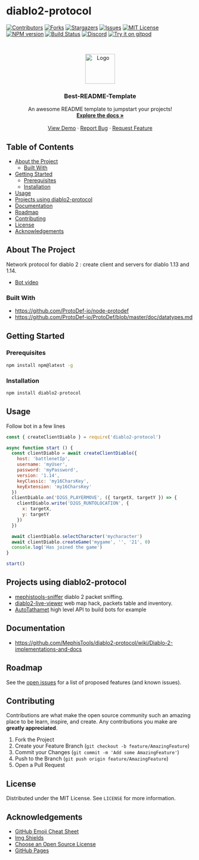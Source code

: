 
# diablo2-protocol

<!-- PROJECT SHIELDS -->

[![Contributors][contributors-shield]][contributors-url]
[![Forks][forks-shield]][forks-url]
[![Stargazers][stars-shield]][stars-url]
[![Issues][issues-shield]][issues-url]
[![MIT License][license-shield]][license-url]
[![NPM version](npm-shield)](npm-url)
[![Build Status](build-shield)](build-url)
[![Discord](discord-shield)](https://discord.gg/9RqtApv)
[![Try it on gitpod](gitpod-shield)](gitpod-url)




<!-- PROJECT LOGO -->
<br />
<p align="center">
  <a href="https://github.com/Mephistools/diablo2-protocol">
    <img src="images/logo.png" alt="Logo" width="80" height="80">
  </a>

  <h3 align="center">Best-README-Template</h3>

  <p align="center">
    An awesome README template to jumpstart your projects!
    <br />
    <a href="https://github.com/Mephistools/diablo2-protocol"><strong>Explore the docs »</strong></a>
    <br />
    <br />
    <a href="https://github.com/Mephistools/diablo2-protocol">View Demo</a>
    ·
    <a href="https://github.com/Mephistools/diablo2-protocol/issues">Report Bug</a>
    ·
    <a href="https://github.com/Mephistools/diablo2-protocol/issues">Request Feature</a>
  </p>
</p>

<!-- TABLE OF CONTENTS -->
## Table of Contents

* [About the Project](#about-the-project)
  * [Built With](#built-with)
* [Getting Started](#getting-started)
  * [Prerequisites](#prerequisites)
  * [Installation](#installation)
* [Usage](#usage)
* [Projects using diablo2-protocol](#projects-using-diablo2-protocol)
* [Documentation](#documentation)
* [Roadmap](#roadmap)
* [Contributing](#contributing)
* [License](#license)
* [Acknowledgements](#acknowledgements)

<!-- ABOUT THE PROJECT -->
## About The Project

Network protocol for diablo 2 : create client and servers for diablo 1.13 and 1.14.

* [Bot video](https://www.youtube.com/watch?v=KYPTijLiwMI&feature=youtu.be)

### Built With

* <https://github.com/ProtoDef-io/node-protodef>
* <https://github.com/ProtoDef-io/ProtoDef/blob/master/doc/datatypes.md>

<!-- GETTING STARTED -->
## Getting Started

### Prerequisites

```sh
npm install npm@latest -g
```

### Installation

```js
npm install diablo2-protocol
```

<!-- USAGE EXAMPLES -->
## Usage

Follow bot in a few lines

```js
const { createClientDiablo } = require('diablo2-protocol')

async function start () {
  const clientDiablo = await createClientDiablo({
    host: 'battlenetIp',
    username: 'myUser',
    password: 'myPassword',
    version: '1.14',
    keyClassic: 'my16CharsKey',
    keyExtension: 'my16CharsKey'
  })
  clientDiablo.on('D2GS_PLAYERMOVE', ({ targetX, targetY }) => {
    clientDiablo.write('D2GS_RUNTOLOCATION', {
      x: targetX,
      y: targetY
    })
  })

  await clientDiablo.selectCharacter('mycharacter')
  await clientDiablo.createGame('mygame', '', '21', 0)
  console.log('Has joined the game')
}

start()

```

## Projects using diablo2-protocol

* [mephistools-sniffer](https://github.com/MephisTools/mephistools-sniffer) diablo 2 packet sniffing.
* [diablo2-live-viewer](https://github.com/MephisTools/diablo2-live-viewer) web map hack, packets table and inventory.
* [AutoTathamet](https://github.com/MephisTools/AutoTathamet) high level API to build bots for example

## Documentation

* <https://github.com/MephisTools/diablo2-protocol/wiki/Diablo-2-implementations-and-docs>

<!-- ROADMAP -->
## Roadmap

See the [open issues](https://github.com/Mephistools/diablo2-protocol/issues) for a list of proposed features (and known issues).

<!-- CONTRIBUTING -->
## Contributing

Contributions are what make the open source community such an amazing place to be learn, inspire, and create. Any contributions you make are **greatly appreciated**.

1. Fork the Project
2. Create your Feature Branch (`git checkout -b feature/AmazingFeature`)
3. Commit your Changes (`git commit -m 'Add some AmazingFeature'`)
4. Push to the Branch (`git push origin feature/AmazingFeature`)
5. Open a Pull Request

<!-- LICENSE -->
## License

Distributed under the MIT License. See `LICENSE` for more information.

<!-- ACKNOWLEDGEMENTS -->

## Acknowledgements

* [GitHub Emoji Cheat Sheet](https://www.webpagefx.com/tools/emoji-cheat-sheet)
* [Img Shields](https://shields.io)
* [Choose an Open Source License](https://choosealicense.com)
* [GitHub Pages](https://pages.github.com)

<!-- MARKDOWN LINKS & IMAGES -->
<!-- https://www.markdownguide.org/basic-syntax/#reference-style-links -->
[contributors-shield]: https://img.shields.io/github/contributors/Mephistools/diablo2-protocol.svg?style=flat-square
[contributors-url]: https://github.com/Mephistools/diablo2-protocol/graphs/contributors
[forks-shield]: https://img.shields.io/github/forks/Mephistools/diablo2-protocol.svg?style=flat-square
[forks-url]: https://github.com/Mephistools/diablo2-protocol/network/members
[stars-shield]: https://img.shields.io/github/stars/Mephistools/diablo2-protocol.svg?style=flat-square
[stars-url]: https://github.com/Mephistools/diablo2-protocol/stargazers
[issues-shield]: https://img.shields.io/github/issues/Mephistools/diablo2-protocol.svg?style=flat-square
[issues-url]: https://github.com/Mephistools/diablo2-protocol/issues
[license-shield]: https://img.shields.io/github/license/Mephistools/diablo2-protocol.svg?style=flat-square
[license-url]: https://github.com/Mephistools/diablo2-protocol/blob/master/LICENSE.txt
[product-screenshot]: images/screenshot.png
[npm-shield]: https://img.shields.io/npm/v/diablo2-protocol.svg
[npm-url]: http://npmjs.com/package/diablo2-protocol
[build-shield]: https://github.com/Mephistools/diablo2-protocol/workflows/CI/badge.svg
[build-url]: https://github.com/Mephistools/diablo2-protocol/actions?query=workflow%3A%22CI%22
[discord-shield]: https://img.shields.io/badge/chat-on%20discord-brightgreen.svg
[discord-url]: https://discord.gg/9RqtApv
[gitpod-shield]: https://img.shields.io/badge/try-on%20gitpod-brightgreen.svg
[gitpod-url]: https://gitpod.io/#https://github.com/MephisTools/diablo2-protocol
